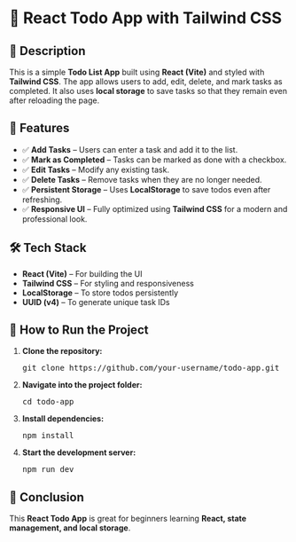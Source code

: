  <h1>📌 React Todo App with Tailwind CSS</h1>

  <section>
        <h2>📖 Description</h2>
        <p>This is a simple <strong>Todo List App</strong> built using <strong>React (Vite)</strong> and styled with <strong>Tailwind CSS</strong>. The app allows users to add, edit, delete, and mark tasks as completed. It also uses <strong>local storage</strong> to save tasks so that they remain even after reloading the page.</p>
    </section>

 <section>
        <h2>🔹 Features</h2>
        <ul>
            <li>✅ <strong>Add Tasks</strong> – Users can enter a task and add it to the list.</li>
            <li>✅ <strong>Mark as Completed</strong> – Tasks can be marked as done with a checkbox.</li>
            <li>✅ <strong>Edit Tasks</strong> – Modify any existing task.</li>
            <li>✅ <strong>Delete Tasks</strong> – Remove tasks when they are no longer needed.</li>
            <li>✅ <strong>Persistent Storage</strong> – Uses <strong>LocalStorage</strong> to save todos even after refreshing.</li>
            <li>✅ <strong>Responsive UI</strong> – Fully optimized using <strong>Tailwind CSS</strong> for a modern and professional look.</li>
        </ul>
    </section>

   <section>
        <h2>🛠️ Tech Stack</h2>
        <ul>
            <li><strong>React (Vite)</strong> – For building the UI</li>
            <li><strong>Tailwind CSS</strong> – For styling and responsiveness</li>
            <li><strong>LocalStorage</strong> – To store todos persistently</li>
            <li><strong>UUID (v4)</strong> – To generate unique task IDs</li>
        </ul>
    </section>

 
  <section>
        <h2>🚀 How to Run the Project</h2>
        <ol>
            <li><strong>Clone the repository:</strong> 
                <pre>git clone https://github.com/your-username/todo-app.git</pre>
            </li>
            <li><strong>Navigate into the project folder:</strong> 
                <pre>cd todo-app</pre>
            </li>
            <li><strong>Install dependencies:</strong> 
                <pre>npm install</pre>
            </li>
            <li><strong>Start the development server:</strong> 
                <pre>npm run dev</pre>
            </li>
        </ol>
    </section>

   
<section>
        <h2>🎯 Conclusion</h2>
        <p>This <strong>React Todo App</strong> is great for beginners learning <strong>React, state management, and local storage</strong>.</p>
    </section>

</body>
</html>

